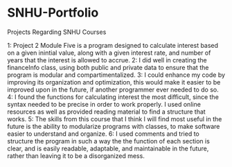 # SNHU-Portfolio
Projects Regarding SNHU Courses

1: Project 2 Module Five is a program designed to calculate interest based on a given inintial value, along with a given interest rate, and number of years that the interest is allowed to accrue. 
2: I did well in creating the financeInfo class, using both public and private data to ensure that the program is modular and compartimentalized.
3: I could enhance my code by improving its organization and optimization, this would make it easier to be improved upon in the future, if another programmer ever needed to do so.
4: I found the functions for calculating interest the most difficult, since the syntax needed to be precise in order to work properly.  I used online resources as well as provided reading material to 
    find a structure that works.
5: The skills from this course that I think I will find most useful in the future is the ability to modularize programs with classes, to make software easier to understand and organize.
6: I used comments and tried to structure the program in such a way the the function of each section is clear, and is easily readable, adaptable, and maintainable in the future, rather than leaving it 
    to be a disorganized mess.




